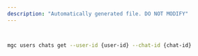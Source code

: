 ```yaml
---
description: "Automatically generated file. DO NOT MODIFY"
---
```


```bash


mgc users chats get --user-id {user-id} --chat-id {chat-id}

```
